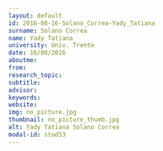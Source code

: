 ```yaml
---
layout: default 
id: 2016-08-16-Solano_Correa-Yady_Tatiana
surname: Solano Correa
name: Yady Tatiana
university: Univ. Trento
date: 16/08/2016
aboutme: 
from: 
research_topic: 
subtitle: 
advisor: 
keywords: 
website: 
img: no_picture.jpg
thumbnail: no_picture_thumb.jpg
alt: Yady Tatiana Solano Correa
modal-id: stud53
---
```

